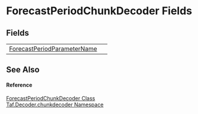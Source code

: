 # ForecastPeriodChunkDecoder Fields




## Fields
<table>
<tr>
<td><a href="F_Taf_Decoder_chunkdecoder_ForecastPeriodChunkDecoder_ForecastPeriodParameterName.md">ForecastPeriodParameterName</a></td>
<td> </td></tr>
</table>

## See Also


#### Reference
<a href="T_Taf_Decoder_chunkdecoder_ForecastPeriodChunkDecoder.md">ForecastPeriodChunkDecoder Class</a>  
<a href="N_Taf_Decoder_chunkdecoder.md">Taf.Decoder.chunkdecoder Namespace</a>  
